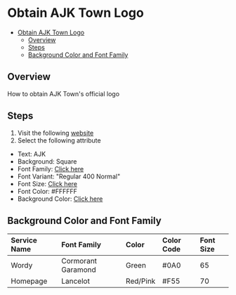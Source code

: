 # Obtain AJK Town Logo

<!-- TOC -->

- [Obtain AJK Town Logo](#obtain-ajk-town-logo)
  - [Overview](#overview)
  - [Steps](#steps)
  - [Background Color and Font Family](#background-color-and-font-family)

<!-- /TOC -->

## Overview

How to obtain AJK Town's official logo


## Steps

1. Visit the following [website](https://favicon.io/favicon-generator/)
1. Select the following attribute
- Text: AJK
- Background: Square
- Font Family: [Click here](#background-color-and-font-family)
- Font Variant: "Regular 400 Normal"
- Font Size: [Click here](#background-color-and-font-family)
- Font Color: #FFFFFF
- Background Color: [Click here](#background-color-and-font-family)

## Background Color and Font Family

| Service Name | Font Family        | Color    | Color Code | Font Size |
|:-------------|:-------------------|:---------|:-----------|:----------|
| Wordy        | Cormorant Garamond | Green    | #0A0       | 65        |
| Homepage     | Lancelot           | Red/Pink | #F55       | 70        |